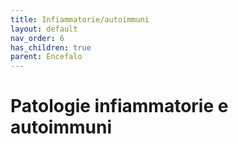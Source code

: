 ```yaml
---
title: Infiammatorie/autoimmuni
layout: default
nav_order: 6
has_children: true
parent: Encefalo
---
```

# Patologie infiammatorie e autoimmuni